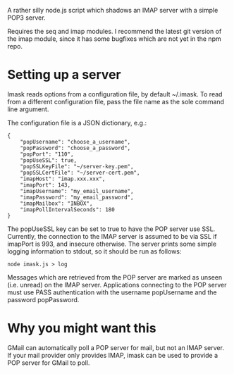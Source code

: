 A rather silly node.js script which shadows an IMAP server with a simple POP3 server.

Requires the seq and imap modules. I recommend the latest git version
of the imap module, since it has some bugfixes which are not yet in
the npm repo.

Setting up a server
===================

Imask reads options from a configuration file, by default ~/.imask. To
read from a different configuration file, pass the file name as the
sole command line argument.

The configuration file is a JSON dictionary, e.g.:

    {
        "popUsername": "choose_a_username",
        "popPassword": "choose_a_password",
        "popPort": "110",
        "popUseSSL": true,
        "popSSLKeyFile": "~/server-key.pem",
        "popSSLCertFile": "~/server-cert.pem",
        "imapHost": "imap.xxx.xxx",
        "imapPort": 143,
        "imapUsername": "my_email_username",
        "imapPassword": "my_email_password",
        "imapMailbox": "INBOX",
        "imapPollIntervalSeconds": 180
    }

The popUseSSL key can be set to true to have the POP server use
SSL. Currently, the connection to the IMAP server is assumed to be via
SSL if imapPort is 993, and insecure otherwise. The server prints some
simple logging information to stdout, so it should be run as follows:

    node imask.js > log

Messages which are retrieved from the POP server are marked as unseen
(i.e. unread) on the IMAP server. Applications connecting to the POP
server must use PASS authentication with the username popUsername and
the password popPassword.

Why you might want this
=======================
GMail can automatically poll a POP server for mail, but not an IMAP
server. If your mail provider only provides IMAP, imask can be used to
provide a POP server for GMail to poll.